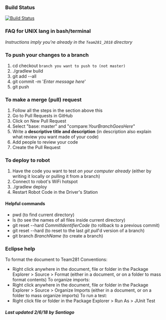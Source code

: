 ### Build Status ###
[![Build Status](https://travis-ci.org/Greenvillians281/Entech281_2018.svg?branch=master)](https://travis-ci.org/Greenvillians281/Entech281_2018)

### FAQ for UNIX lang in bash/terminal ###

_Instructions imply you're already in the `Team281_2018` directory_

### To push your changes to a branch ###
1. cd checkout `branch you want to push to (not master)`
2. ./gradlew build
3. git add --all
4. git commit -m '_Enter message here_'
5. git push

### To make a merge (pull) request ###
1. Follow all the steps in the section above this
2. Go to Pull Requests in GitHub
3. Click on New Pull Request
4. Select "base: master" and "compare:_YourBranchGoesHere_"
5. Write a __descriptive title and description__ (in description also explain what review you want made of your code)
6. Add people to review your code
7. Create the Pull Request

### To deploy to robot ###
1. Have the code you want to test _on your computer already_ (either by writing it locally or pulling it from a branch)
2. Connect to robot's WiFi hotspot 
3. ./gradlew deploy
4. Restart Robot Code in the Driver's Station

#### Helpful commands ####
* pwd (to find current directory)
* ls (to see the names of all files inside current directory)
* git reset --hard _CommitIdentifierCode_ (to rollback to a previous commit)
* git reset --hard (to reset to the last _git pull_'d version of a branch)
* git branch _BranchName_ (to create a branch)

### Eclipse help ###
To format the document to Team281 Conventions:
* Right click anywhere in the document, file or folder in the Package Explorer > Source > Format (either in a document, or on a folder to mass format contents)
To organize imports:
* Right click anywhere in the document, file or folder in the Package Explorer > Source > Organize Imports (either in a document, or on a folder to mass organize imports)
To run a test:
* Right click file or folder in the Package Explorer > Run As > JUnit Test

##### Last updated 2/6/18 by Santiago #####
